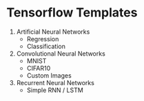 # Tensorflow Templates

1. Artificial Neural Networks
    + Regression
    + Classification
2. Convolutional Neural Networks
    + MNIST
    + CIFAR10
    + Custom Images
3. Recurrent Neural Networks
    + Simple RNN / LSTM